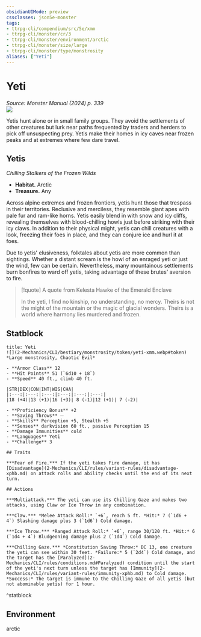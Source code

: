 ```yaml
---
obsidianUIMode: preview
cssclasses: json5e-monster
tags:
- ttrpg-cli/compendium/src/5e/xmm
- ttrpg-cli/monster/cr/3
- ttrpg-cli/monster/environment/arctic
- ttrpg-cli/monster/size/large
- ttrpg-cli/monster/type/monstrosity
aliases: ["Yeti"]
---
```

# Yeti
*Source: Monster Manual (2024) p. 339*  
![](2-Mechanics/CLI/bestiary/monstrosity/img/yeti.webp#right)

Yetis hunt alone or in small family groups. They avoid the settlements of other creatures but lurk near paths frequented by traders and herders to pick off unsuspecting prey. Yetis make their homes in icy caves near frozen peaks and at extremes where few dare travel.

## Yetis

*Chilling Stalkers of the Frozen Wilds*

- **Habitat.** Arctic  
- **Treasure.** Any  

Across alpine extremes and frozen frontiers, yetis hunt those that trespass in their territories. Reclusive and merciless, they resemble giant apes with pale fur and ram-like horns. Yetis easily blend in with snow and icy cliffs, revealing themselves with blood-chilling howls just before striking with their icy claws. In addition to their physical might, yetis can chill creatures with a look, freezing their foes in place, and they can conjure ice and hurl it at foes.

Due to yetis' elusiveness, folktales about yetis are more common than sightings. Whether a distant scream is the howl of an enraged yeti or just the wind, few can be certain. Nevertheless, many mountainous settlements burn bonfires to ward off yetis, taking advantage of these brutes' aversion to fire.

> [!quote] A quote from Kelesta Hawke of the Emerald Enclave  
> 
> In the yeti, I find no kinship, no understanding, no mercy. Theirs is not the might of the mountain or the magic of glacial wonders. Theirs is a world where harmony lies murdered and frozen.


## Statblock

```ad-statblock
title: Yeti
![](2-Mechanics/CLI/bestiary/monstrosity/token/yeti-xmm.webp#token)
*Large monstrosity, Chaotic Evil*

- **Armor Class** 12 
- **Hit Points** 51 (`6d10 + 18`) 
- **Speed** 40 ft., climb 40 ft.

|STR|DEX|CON|INT|WIS|CHA|
|:---:|:---:|:---:|:---:|:---:|:---:|
|18 (+4)|13 (+1)|16 (+3)| 8 (-1)|12 (+1)| 7 (-2)|

- **Proficiency Bonus** +2
- **Saving Throws** ⏤
- **Skills** Perception +5, Stealth +5
- **Senses** darkvision 60 ft., passive Perception 15
- **Damage Immunities** cold
- **Languages** Yeti
- **Challenge** 3

## Traits

***Fear of Fire.*** If the yeti takes Fire damage, it has [Disadvantage](2-Mechanics/CLI/rules/variant-rules/disadvantage-xphb.md) on attack rolls and ability checks until the end of its next turn.

## Actions

***Multiattack.*** The yeti can use its Chilling Gaze and makes two attacks, using Claw or Ice Throw in any combination.

***Claw.*** *Melee Attack Roll:* `+6`, reach 5 ft. *Hit:* 7 (`1d6 + 4`) Slashing damage plus 3 (`1d6`) Cold damage.

***Ice Throw.*** *Ranged Attack Roll:* `+6`, range 30/120 ft. *Hit:* 6 (`1d4 + 4`) Bludgeoning damage plus 2 (`1d4`) Cold damage.

***Chilling Gaze.*** *Constitution Saving Throw:* DC 13, one creature the yeti can see within 30 feet. *Failure:* 5 (`2d4`) Cold damage, and the target has the [Paralyzed](2-Mechanics/CLI/rules/conditions.md#Paralyzed) condition until the start of the yeti's next turn unless the target has [Immunity](2-Mechanics/CLI/rules/variant-rules/immunity-xphb.md) to Cold damage. *Success:* The target is immune to the Chilling Gaze of all yetis (but not abominable yetis) for 1 hour.
```
^statblock

## Environment

arctic